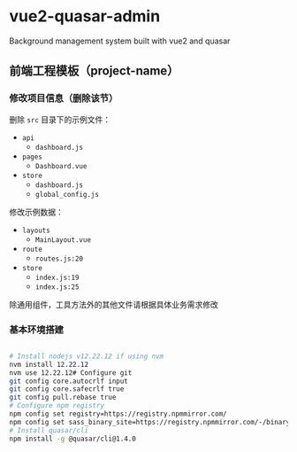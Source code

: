# vue2-quasar-admin
Background management system built with vue2 and quasar
## 前端工程模板（project-name）

### 修改项目信息（删除该节）

删除 `src` 目录下的示例文件：

- `api`
  - `dashboard.js`
- `pages`
  - `Dashboard.vue`
- `store`
  - `dashboard.js`
  - `global_config.js`

修改示例数据：

- `layouts`
  - `MainLayout.vue`
- `route`
  - `routes.js:20`
- `store`
  - `index.js:19`
  - `index.js:25`

除通用组件，工具方法外的其他文件请根据具体业务需求修改

### 基本环境搭建

```bash

# Install nodejs v12.22.12 if using nvm
nvm install 12.22.12
nvm use 12.22.12# Configure git
git config core.autocrlf input
git config core.safecrlf true
git config pull.rebase true
# Configure npm registry
npm config set registry=https://registry.npmmirror.com/
npm config set sass_binary_site=https://registry.npmmirror.com/-/binary/node-sass
# Install quasar/cli
npm install -g @quasar/cli@1.4.0
```
